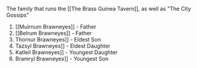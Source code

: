 The family that runs the [[The Brass Guinea Tavern]], as well as "The City Gossips"
1. [[Muirnum Brawneyes]] - Father
2. [[Belrum Brawneyes]] - Father
3. Thornur Brawneyes]] - Eldest Son
4. Tazsyl Brawneyes]] - Eldest Daughter
5. Katleil Brawneyes]] - Youngest Daughter
6. Bramryl Brawneyes]] - Youngest Son